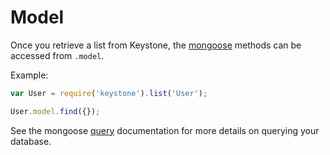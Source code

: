 # Model

Once you retrieve a list from Keystone, the [mongoose](http://mongoosejs.com/) methods can be accessed from `.model`.

Example:

```javascript
var User = require('keystone').list('User');

User.model.find({});
```

See the mongoose [query](http://mongoosejs.com/docs/queries.html) documentation for more details on querying your database.
